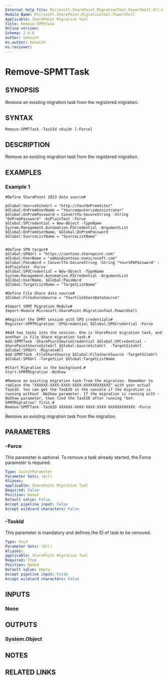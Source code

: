 ```yaml
---
External help file: Microsoft.SharePoint.MigrationTool.PowerShell.dll-Help.xml
Module Name: Microsoft.SharePoint.MigrationTool.PowerShell
Applicable: SharePoint Migration Tool
Title: Remove-SPMTTask
Online version: 
Schema: 2.0.0
author: kenwith
ms.author: kenwith
ms.reviewer:
---
```


# Remove-SPMTTask

## SYNOPSIS
Remove an existing migration task from the registered migration.

## SYNTAX

```
Remove-SPMTTask -TaskId <Guid> [-Force]
```

## DESCRIPTION
Remove an existing migration task from the registered migration.

## EXAMPLES

### Example 1
```
#Define SharePoint 2013 data source#

$Global:SourceSiteUrl = "http://YourOnPremSite/"
$Global:OnPremUserName = "Yourcomputer\administrator"
$Global:OnPremPassword = ConvertTo-SecureString -String "OnPremPassword" -AsPlainText -Force 
$Global:SPCredential = New-Object -TypeName System.Management.Automation.PSCredential -ArgumentList $Global:OnPremUserName, $Global:OnPremPassword
$Global:SourceListName = "SourceListName"


#Define SPO target#
$Global:SPOUrl = "https://contoso.sharepoint.com"
$Global:UserName = "admin@contoso.onmicrosoft.com"
$Global:PassWord = ConvertTo-SecureString -String "YourSPOPassword" -AsPlainText -Force
$Global:SPOCredential = New-Object -TypeName System.Management.Automation.PSCredential -ArgumentList $Global:UserName, $Global:PassWord
$Global:TargetListName = "TargetListName"

#Define File Share data source#
$Global:FileshareSource = "YourFileShareDataSource"

#Import SPMT Migration Module#
Import-Module Microsoft.SharePoint.MigrationTool.PowerShell

#Register the SPMT session with SPO credentials#
Register-SPMTMigration -SPOCredential $Global:SPOCredential -Force 

#Add two tasks into the session. One is SharePoint migration task, and another is File Share migration task.#
Add-SPMTTask -SharePointSourceCredential $Global:SPCredential -SharePointSourceSiteUrl $Global:SourceSiteUrl  -TargetSiteUrl $Global:SPOUrl -MigrateAll 
Add-SPMTTask -FileShareSource $Global:FileshareSource -TargetSiteUrl $Global:SPOUrl -TargetList $Global:TargetListName

#Start Migration in the background.#
Start-SPMTMigration -NoShow 

#Remove an existing migration task from the migration. Remember to replace the "XXXXXX-XXXX-XXXX-XXXX-XXXXXXXXXXXX" with your actual TaskID. You can get the TaskID in the console if the migration is running without -NoShow parameter. If the migration is running with -NoShow parameter, then find the TaskID after running "Get-SPMTMigration" first.#
Remove-SPMTTask -TaskID XXXXXX-XXXX-XXXX-XXXX-XXXXXXXXXXXX -Force
```

Remove an existing migration task from the migration.  
## PARAMETERS

### -Force
This parameter is optional. To remove a task already started, the Force parameter is required. 

```yaml
Type: SwitchParameter
Parameter Sets: (All)
Aliases: 
applicable: SharePoint Migration Tool
Required: False
Position: Named
Default value: False
Accept pipeline input: False
Accept wildcard characters: False
```

### -TaskId
This parameter is mandatory and defines the ID of task to be removed.

```yaml
Type: Guid
Parameter Sets: (All)
Aliases: 
applicable: SharePoint Migration Tool
Required: True
Position: Named
Default value: Empty
Accept pipeline input: False
Accept wildcard characters: False
```

## INPUTS

### None


## OUTPUTS

### System.Object

## NOTES

## RELATED LINKS


